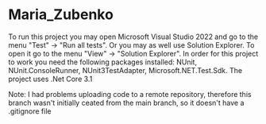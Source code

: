 # Maria_Zubenko

To run this project you may open Microsoft Visual Studio 2022 and go to the menu "Test" -> "Run all tests". Or you may as well use Solution Explorer. To open it go to the menu "View" -> "Solution Explorer".
In order for this project to work you need the following packages installed: NUnit, NUnit.ConsoleRunner, NUnit3TestAdapter, Microsoft.NET.Test.Sdk.
The project uses .Net Core 3.1

Note: I had problems uploading code to a remote repository, therefore this branch wasn't initially ceated from the main branch, so it doesn't have a .gitignore file
